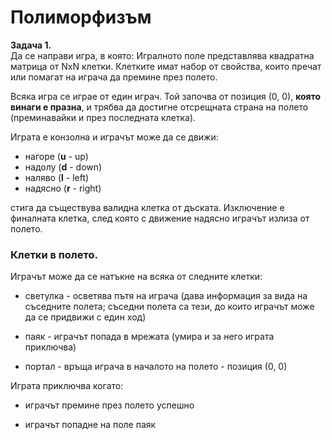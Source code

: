 # Полиморфизъм

**Задача 1.**  
Да се направи игра, в която:
Игралното поле представлява квадратна матрица от NxN клетки. Клетките имат набор от свойства, които пречат или помагат на играча да премине през полето.

Всяка игра се играе от един играч. Той започва от позиция (0, 0), **която винаги е празна**, и трябва да достигне отсрещната страна на полето (преминавайки и през последната клетка).

Играта е конзолна и играчът може да се движи:
- нагоре (**u** - up)
- надолу (**d** - down)
- наляво (**l** - left)
- надясно (**r** - right)
  
стига да съществува валидна клетка от дъската. Изключение е финалната клетка, след която с движение надясно играчът излиза от полето.

### Клетки в полето.
Играчът може да се натъкне на всяка от следните клетки:
- светулка - осветява пътя на играча (дава информация за вида на съседните полета; съседни полета са тези, до които играчът може да се придвижи с един ход)

- паяк - играчът попада в мрежата (умира и за него играта приключва)

- портал - връща играча в началото на полето - позиция (0, 0)

Играта приключва когато:

- играчът премине през полето успешно

- играчът попадне на поле паяк
